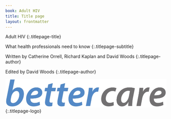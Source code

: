```yaml
---
book: Adult HIV
title: Title page
layout: frontmatter
---
```


Adult HIV
{:.titlepage-title}

What health professionals need to know
{:.titlepage-subtitle}

Written by Catherine Orrell, Richard Kaplan and David Woods
{:.titlepage-author}

Edited by David Woods
{:.titlepage-author}

![Bettercare logo](images/bettercare-logo.jpg){:.titlepage-logo}
